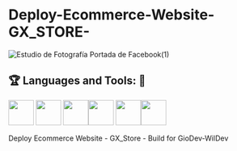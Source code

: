 # Deploy-Ecommerce-Website-GX_STORE-

![Estudio de Fotografía Portada de Facebook(1)](https://github.com/GioX-16/Deploy-Ecommerce-Website-GX_STORE-/assets/84195837/05785f14-918f-4b49-8c57-27e32645bfb6)

## :trophy: Languages and Tools: :robot:

<img src="https://github.com/vimalverma558/vimalverma558/blob/v2/img/icons8-html-5.svg" width="50px"> <img src="https://github.com/vimalverma558/vimalverma558/blob/v2/img/icons8-css3.svg" width="50px"> <img src="https://github.com/vimalverma558/vimalverma558/blob/v2/img/icons8-javascript-logo.svg" width="50px"><img src="https://github.com/vimalverma558/vimalverma558/blob/v2/img/icons8-react.svg" width="50px"> <img src="https://github.com/vimalverma558/vimalverma558/blob/v2/img/icons8-git.svg" width="50px"><img src="https://github.com/vimalverma558/vimalverma558/blob/v2/img/icons8-github.svg" width="50px">

Deploy Ecommerce Website - GX_Store - Build for GioDev-WilDev
